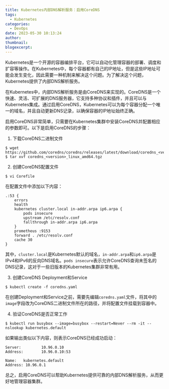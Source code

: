 ```yaml
---
title: Kubernetes内部DNS解析服务：启用CoreDNS
tags:
  - Kubernetes
categories:
  - DevOps
date: 2023-05-30 10:13:24
author:
thumbnail:
blogexcerpt:
---
```

Kubernetes是一个开源的容器编排平台，它可以自动化管理容器的部署、调度和扩容等操作。在Kubernetes中，每个容器都有自己的IP地址，但是这些IP地址可能会发生变化，因此需要一种机制来解决这个问题。为了解决这个问题，Kubernetes提供了内部DNS解析服务。

在Kubernetes中，内部DNS解析服务是由CoreDNS来实现的。CoreDNS是一个快速、灵活、可扩展的DNS服务器，它支持多种协议和插件，并且可以与Kubernetes集成。通过启用CoreDNS，Kubernetes可以为每个容器分配一个唯一的域名，并且自动更新DNS记录，以确保容器的IP地址始终正确。

启用CoreDNS非常简单，只需要在Kubernetes集群中安装CoreDNS并配置相应的参数即可。以下是启用CoreDNS的步骤：

1. 下载CoreDNS二进制文件
```
$ wget https://github.com/coredns/coredns/releases/latest/download/coredns_<version>_linux_amd64.tgz
$ tar xvf coredns_<version>_linux_amd64.tgz
```

2. 创建CoreDNS配置文件
```
$ vi Corefile
```

在配置文件中添加以下内容：
```
.:53 {
    errors
    health
    kubernetes cluster.local in-addr.arpa ip6.arpa {
        pods insecure
        upstream /etc/resolv.conf
        fallthrough in-addr.arpa ip6.arpa
    }
    prometheus :9153
    forward . /etc/resolv.conf
    cache 30
}
```

其中，`cluster.local`是Kubernetes默认的域名，`in-addr.arpa`和`ip6.arpa`是IPv4和IPv6的反向DNS域名。`pods insecure`表示允许CoreDNS查询未签名的DNS记录，这对于一些旧版本的Kubernetes集群非常有用。

3. 创建CoreDNS Deployment和Service
```
$ kubectl create -f coredns.yaml
```

在创建Deployment和Service之前，需要先编辑`coredns.yaml`文件，将其中的`image`字段改为CoreDNS二进制文件所在的路径，并将配置文件挂载到容器中。

4. 验证CoreDNS是否正常工作
```
$ kubectl run busybox --image=busybox --restart=Never --rm -it -- nslookup kubernetes.default
```

如果输出类似以下内容，则表示CoreDNS已经成功启动：
```
Server:         10.96.0.10
Address:        10.96.0.10:53

Name:   kubernetes.default
Address: 10.96.0.1
```

总之，启用CoreDNS可以帮助Kubernetes提供可靠的内部DNS解析服务，从而更好地管理容器集群。
